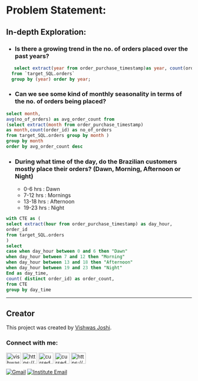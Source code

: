 
# Problem Statement:
## In-depth Exploration:
- ### Is there a growing trend in the no. of orders placed over the past years?
```sql
   select extract(year from order_purchase_timestamp)as year, count(order_id)
  from `target_SQL.orders`
  group by (year) order by year;
```

- ### Can we see some kind of monthly seasonality in terms of the no. of orders being placed?

 ```sql
select month,
avg(no_of_orders) as avg_order_count from
(select extract(month from order_purchase_timestamp)
as month,count(order_id) as no_of_orders
from target_SQL.orders group by month )
group by month
order by avg_order_count desc
```
- ### During what time of the day, do the Brazilian customers mostly place their orders? (Dawn, Morning, Afternoon or Night)
  - 0-6 hrs : Dawn
  - 7-12 hrs : Mornings
  - 13-18 hrs : Afternoon
  - 19-23 hrs : Night

```sql
with CTE as (
select extract(hour from order_purchase_timestamp) as day_hour,
order_id
from target_SQL.orders
)
select
case when day_hour between 0 and 6 then "Dawn"
when day_hour between 7 and 12 then "Morning"
when day_hour between 13 and 18 then "Afternoon"
when day_hour between 19 and 23 then "Night"
End as day_time,
count( distinct order_id) as order_count,
from CTE
group by day_time

```

  

---
## Creator

This project was created by [Vishwas Joshi](https://github.com/vishwasjoshi2019).



<h3 align="left">Connect with me:</h3>
<p align="left">
<a href="https://twitter.com/vishwas79116150" target="blank"><img align="center" src="https://raw.githubusercontent.com/rahuldkjain/github-profile-readme-generator/master/src/images/icons/Social/twitter.svg" alt="vishwas79116150" height="30" width="40" /></a>
<a href="https://linkedin.com/in/https://www.linkedin.com/in/vishwasjoshi2019/" target="blank"><img align="center" src="https://raw.githubusercontent.com/rahuldkjain/github-profile-readme-generator/master/src/images/icons/Social/linked-in-alt.svg" alt="https://www.linkedin.com/in/vishwasjoshi2019/" height="30" width="40" /></a>
<a href="https://instagram.com/cursed_geek" target="blank"><img align="center" src="https://raw.githubusercontent.com/rahuldkjain/github-profile-readme-generator/master/src/images/icons/Social/instagram.svg" alt="cursed_geek" height="30" width="40" /></a>
<a href="https://www.leetcode.com/cursed_geek" target="blank"><img align="center" src="https://raw.githubusercontent.com/rahuldkjain/github-profile-readme-generator/master/src/images/icons/Social/leet-code.svg" alt="cursed_geek" height="30" width="40" /></a>
<a href="https://auth.geeksforgeeks.org/user/https://auth.geeksforgeeks.org/user/vishwasjoshi2019/" target="blank"><img align="center" src="https://raw.githubusercontent.com/rahuldkjain/github-profile-readme-generator/master/src/images/icons/Social/geeks-for-geeks.svg" alt="https://auth.geeksforgeeks.org/user/vishwasjoshi2019/" height="30" width="40" /></a>
  
[![Gmail](https://img.shields.io/badge/Gmail-vishwasjoshi2019%40gmail.com-red)](mailto:vishwasjoshi2019@gmail.com)
[![Institute Email](https://img.shields.io/badge/Institute%20Email-vishwas.j%40iitgn.ac.in-red)](mailto:vishwas.j@iitgn.ac.in)
</p>

